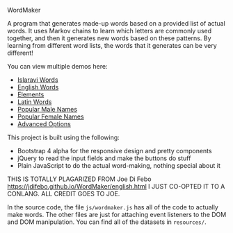 WordMaker

 A program that generates made-up words based on a provided list of actual words. It uses Markov chains to learn which letters are commonly used together, and then it generates new words based on these patterns. By learning from different word lists, the words that it generates can be very different! 

You can view multiple demos here:

* [Islaravi Words](https://jdifebo.github.io/WordMaker/islaravi.html)
* [English Words](https://jdifebo.github.io/WordMaker/english.html)
* [Elements](https://jdifebo.github.io/WordMaker/elements.html)
* [Latin Words](https://jdifebo.github.io/WordMaker/latin.html)
* [Popular Male Names](https://jdifebo.github.io/WordMaker/male_names.html)
* [Popular Female Names](https://jdifebo.github.io/WordMaker/female_names.html)
* [Advanced Options](https://jdifebo.github.io/WordMaker/advanced.html)



This project is built using the following:
* Bootstrap 4 alpha for the responsive design and pretty components
* jQuery to read the input fields and make the buttons do stuff
* Plain JavaScript to do the actual word-making, nothing special about it

THIS IS TOTALLY PLAGARIZED FROM Joe Di Febo 
https://jdifebo.github.io/WordMaker/english.html
I JUST CO-OPTED IT TO A CONLANG. ALL CREDIT GOES TO JOE.

In the source code, the file ```js/wordmaker.js``` has all of the code to actually make words.  The other files are just for attaching event listeners to the DOM and DOM manipulation.  You
can find all of the datasets in ```resources/```.
